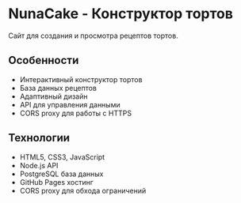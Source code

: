 # NunaCake - Конструктор тортов 
 
Сайт для создания и просмотра рецептов тортов. 
 
## Особенности 
- Интерактивный конструктор тортов 
- База данных рецептов 
- Адаптивный дизайн 
- API для управления данными 
- CORS proxy для работы с HTTPS 
 
## Технологии 
- HTML5, CSS3, JavaScript 
- Node.js API 
- PostgreSQL база данных 
- GitHub Pages хостинг 
- CORS proxy для обхода ограничений 
